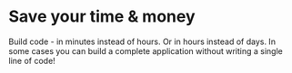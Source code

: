 <h1><span class="fa fa-clock-o"></span> Save your time & money</h1>

Build code - in minutes instead of hours. Or in hours instead of days.
In some cases you can build a complete application without writing a single line of code!
